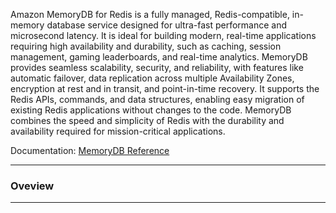 Amazon MemoryDB for Redis is a fully managed, Redis-compatible, in-memory database service designed for ultra-fast performance and microsecond latency. It is ideal for building modern, real-time applications requiring high availability and durability, such as caching, session management, gaming leaderboards, and real-time analytics. MemoryDB provides seamless scalability, security, and reliability, with features like automatic failover, data replication across multiple Availability Zones, encryption at rest and in transit, and point-in-time recovery. It supports the Redis APIs, commands, and data structures, enabling easy migration of existing Redis applications without changes to the code. MemoryDB combines the speed and simplicity of Redis with the durability and availability required for mission-critical applications.

Documentation: [MemoryDB Reference](https://aws.amazon.com/memorydb/)
___
### Oveview

___